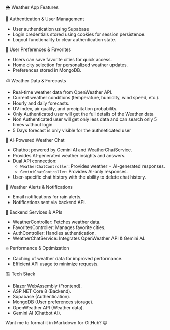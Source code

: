  
 🌦️ Weather App Features

 🔹 Authentication & User Management  
- User authentication using Supabase  
- Login credentials stored using cookies for session persistence.  
- Logout functionality to clear authentication state.  

📍 User Preferences & Favorites
- Users can save favorite cities for quick access.  
- Home city selection for personalized weather updates.  
- Preferences stored in MongoDB.  

 ⛅ Weather Data & Forecasts
- Real-time weather data from OpenWeather API.  
- Current weather conditions (temperature, humidity, wind speed, etc.).  
- Hourly and daily forecasts.  
- UV index, air quality, and precipitation probability.
- Only Authenticated user will get the full details of the Weather data
- Non Authenticated user will get only less data and can search only 5 times without login
- 5 Days forecast is only visible for the authneticated user

 💬 AI-Powered Weather Chat 
- Chatbot powered by Gemini AI and WeatherChatService.  
- Provides AI-generated weather insights and answers.  
- Dual API connection: 
  - `WeatherChatController`: Provides weather + AI-generated responses.  
  - `GeminiChatController`: Provides AI-only responses.  
- User-specific chat history with the ability to delete chat history.  

 📩 Weather Alerts & Notifications  
- Email notifications for rain alerts.  
- Notifications sent via backend API.  

 🔗 Backend Services & APIs 
- WeatherController: Fetches weather data.  
- FavoritesController: Manages favorite cities.  
- AuthController: Handles authentication.  
- WeatherChatService: Integrates OpenWeather API & Gemini AI.  

🔥 Performance & Optimization  
- Caching of weather data for improved performance.  
- Efficient API usage to minimize requests.  

 🏗️ Tech Stack  
- Blazor WebAssembly (Frontend).  
- ASP.NET Core 8 (Backend).  
- Supabase (Authentication).  
- MongoDB (User preferences storage).  
- OpenWeather API (Weather data).  
- Gemini AI (Chatbot AI).  

Want me to format it in Markdown for GitHub? 😊
